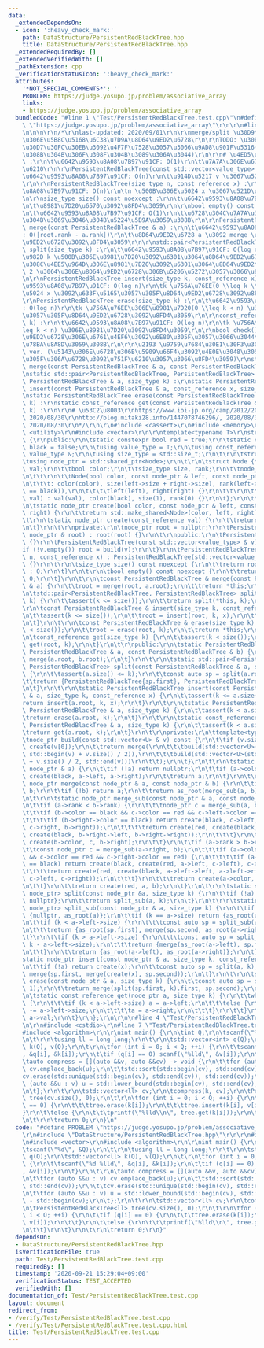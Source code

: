 ```yaml
---
data:
  _extendedDependsOn:
  - icon: ':heavy_check_mark:'
    path: DataStructure/PersistentRedBlackTree.hpp
    title: DataStructure/PersistentRedBlackTree.hpp
  _extendedRequiredBy: []
  _extendedVerifiedWith: []
  _pathExtension: cpp
  _verificationStatusIcon: ':heavy_check_mark:'
  attributes:
    '*NOT_SPECIAL_COMMENTS*': ''
    PROBLEM: https://judge.yosupo.jp/problem/associative_array
    links:
    - https://judge.yosupo.jp/problem/associative_array
  bundledCode: "#line 1 \"Test/PersistentRedBlackTree.test.cpp\"\n#define PROBLEM\
    \ \"https://judge.yosupo.jp/problem/associative_array\"\r\n\r\n#line 1 \"DataStructure/PersistentRedBlackTree.hpp\"\
    \n\n\n\r\n/*\r\nlast-updated: 2020/09/01\r\n\r\nmerge/split \u30D9\u30FC\u30B9\
    \u306E\u5B8C\u5168\u6C38\u7D9A\u8D64\u9ED2\u6728\r\n\r\nTODO: \u30E1\u30E2\u30EA\
    \u30D7\u30FC\u30EB\u3092\u4F7F\u7528\u3057\u3066\u9AD8\u901F\u5316(\u3067\u304D\
    \u308B\u304B\u306F\u308F\u304B\u3089\u306A\u3044)\r\n\r\n# \u4ED5\u69D8\r\nPersistentRedBlackTree()\
    \ :\r\n\t\u6642\u9593\u8A08\u7B97\u91CF: O(1)\r\n\t\u7A7A\u306E\u6728\u3092\u4F5C\
    \u6210\r\n\r\nPersistentRedBlackTree(const std::vector<value_type> & v) :\r\n\t\
    \u6642\u9593\u8A08\u7B97\u91CF: O(n)\r\n\t\u914D\u5217 v \u3067\u521D\u671F\u5316\
    \r\n\r\nPersistentRedBlackTree(size_type n, const_reference x) :\r\n\t\u6642\u9593\
    \u8A08\u7B97\u91CF: O(n)\r\n\tn \u500B\u306E\u5024 x \u3067\u521D\u671F\u5316\r\
    \n\r\nsize_type size() const noexcept :\r\n\t\u6642\u9593\u8A08\u7B97\u91CF: O(1)\r\
    \n\t\u8981\u7D20\u6570\u3092\u8FD4\u3059\r\n\r\nbool empty() const noexcept :\r\
    \n\t\u6642\u9593\u8A08\u7B97\u91CF: O(1)\r\n\t\u6728\u304C\u7A7A\u3067\u3042\u308B\
    \u304B\u3069\u3046\u304B\u5224\u5B9A\u3059\u308B\r\n\r\nPersistentRedBlackTree\
    \ merge(const PersistentRedBlackTree & a) :\r\n\t\u6642\u9593\u8A08\u7B97\u91CF\
    : O(|root.rank - a.rank|)\r\n\t\u8D64\u9ED2\u6728 a \u3092 merge \u3057\u305F\u8D64\
    \u9ED2\u6728\u3092\u8FD4\u3059\r\n\r\nstd::pair<PersistentRedBlackTree, PersistentRedBlackTree>\
    \ split(size_type k) :\r\n\t\u6642\u9593\u8A08\u7B97\u91CF: O(log n)\r\n\t\u5148\
    \u982D k \u500B\u306E\u8981\u7D20\u3092\u6301\u3064\u8D64\u9ED2\u6728\u3068\u305D\
    \u308C\u4EE5\u964D\u306E\u8981\u7D20\u3092\u6301\u3064\u8D64\u9ED2\u6728\u306E\
    \ 2 \u3064\u306E\u8D64\u9ED2\u6728\u306B\u5206\u5272\u3057\u3066\u8FD4\u3059\r\
    \n\r\nPersistentRedBlackTree insert(size_type k, const_reference x) :\r\n\t\u6642\
    \u9593\u8A08\u7B97\u91CF: O(log n)\r\n\tk \u756A\u76EE(0 \\leq k \\leq n) \u306B\
    \u5024 x \u3092\u633F\u5165\u3057\u305F\u8D64\u9ED2\u6728\u3092\u8FD4\u3059\r\n\
    \r\nPersistentRedBlackTree erase(size_type k) :\r\n\t\u6642\u9593\u8A08\u7B97\u91CF\
    : O(log n)\r\n\tk \u756A\u76EE\u306E\u8981\u7D20(0 \\leq k < n) \u3092\u524A\u9664\
    \u3057\u305F\u8D64\u9ED2\u6728\u3092\u8FD4\u3059\r\n\r\nconst_reference get(size_type\
    \ k) :\r\n\t\u6642\u9593\u8A08\u7B97\u91CF: O(log n)\r\n\tk \u756A\u76EE(9 \\\
    leq k < n) \u306E\u8981\u7D20\u3092\u8FD4\u3059\r\n\r\nbool check() const : \u8D64\
    \u9ED2\u6728\u306E\u6761\u4EF6\u3092\u6E80\u305F\u3057\u3066\u3044\u308B\u304B\
    \u78BA\u8A8D\u3059\u308B\r\n\r\n\u2193 \u9759\u7684\u30E1\u30F3\u30D0\u95A2\u6570\
    \ ver. (\u5143\u306E\u6728\u306B\u5909\u66F4\u3092\u4E0E\u3048\u305A\u306B\u65B0\
    \u305F\u306A\u6728\u3092\u751F\u6210\u3057\u3066\u8FD4\u3059)\r\nstatic PersistentRedBlackTree\
    \ merge(const PersistentRedBlackTree & a, const PersistentRedBlackTree & b) :\r\
    \nstatic std::pair<PersistentRedBlackTree, PersistentRedBlackTree> split(const\
    \ PersistentRedBlackTree & a, size_type k) :\r\nstatic PersistentRedBlackTree\
    \ insert(const PersistentRedBlackTree & a, const_reference x, size_type k) :\r\
    \nstatic PersistentRedBlackTree erase(const PersistentRedBlackTree & a, size_type\
    \ k) :\r\nstatic const_reference get(const PersistentRedBlackTree & a, size_type\
    \ k) :\r\n\r\n# \u53C2\u8003\r\nhttps://www.ioi-jp.org/camp/2012/2012-sp-tasks/2012-sp-day4-copypaste-slides.pdf,\
    \ 2020/08/30\r\nhttp://blog.mitaki28.info/1447078746296/, 2020/08/30\r\nhttp://algoogle.hadrori.jp/algorithm/rbtree_merge.html,\
    \ 2020/08/30\r\n*/\r\n\r\n#include <cassert>\r\n#include <memory>\r\n#include\
    \ <utility>\r\n#include <vector>\r\n\r\ntemplate<typename T>\r\nstruct PersistentRedBlackTree\
    \ {\r\npublic:\r\n\tstatic constexpr bool red = true;\r\n\tstatic constexpr bool\
    \ black = false;\r\n\tusing value_type = T;\r\n\tusing const_reference = const\
    \ value_type &;\r\n\tusing size_type = std::size_t;\r\n\t\r\n\tstruct Node;\r\n\
    \tusing node_ptr = std::shared_ptr<Node>;\r\n\t\r\n\tstruct Node {\r\n\t\tvalue_type\
    \ val;\r\n\t\tbool color;\r\n\t\tsize_type size, rank;\r\n\t\tnode_ptr left, right;\r\
    \n\t\t\r\n\t\tNode(bool color, const node_ptr & left, const node_ptr & right)\r\
    \n\t\t\t: color(color), size(left->size + right->size), rank(left->rank + (left->color\
    \ == black)),\r\n\t\t\t\tleft(left), right(right) {}\r\n\t\t\r\n\t\tNode(const_reference\
    \ val) : val(val), color(black), size(1), rank(0) {}\r\n\t};\r\n\t\r\nprivate:\r\
    \n\tstatic node_ptr create(bool color, const node_ptr & left, const node_ptr &\
    \ right) {\r\n\t\treturn std::make_shared<Node>(color, left, right);\r\n\t}\r\n\
    \t\r\n\tstatic node_ptr create(const_reference val) {\r\n\t\treturn std::make_shared<Node>(val);\r\
    \n\t}\r\n\t\r\nprivate:\r\n\tnode_ptr root = nullptr;\r\n\tPersistentRedBlackTree(const\
    \ node_ptr & root) : root(root) {}\r\n\t\r\npublic:\r\n\tPersistentRedBlackTree()\
    \ {}\r\n\tPersistentRedBlackTree(const std::vector<value_type> & v) {\r\n\t\t\
    if (!v.empty()) root = build(v);\r\n\t}\r\n\tPersistentRedBlackTree(size_type\
    \ n, const_reference x) : PersistentRedBlackTree(std::vector<value_type>(n, x))\
    \ {}\r\n\t\r\n\tsize_type size() const noexcept {\r\n\t\treturn root ? root->size\
    \ : 0;\r\n\t}\r\n\t\r\n\tbool empty() const noexcept {\r\n\t\treturn size() ==\
    \ 0;\r\n\t}\r\n\t\r\n\tconst PersistentRedBlackTree & merge(const PersistentRedBlackTree\
    \ & a) {\r\n\t\troot = merge(root, a.root);\r\n\t\treturn *this;\r\n\t}\r\n\t\r\
    \n\tstd::pair<PersistentRedBlackTree, PersistentRedBlackTree> split(size_type\
    \ k) {\r\n\t\tassert(k <= size());\r\n\t\treturn split(*this, k);\r\n\t}\r\n\t\
    \r\n\tconst PersistentRedBlackTree & insert(size_type k, const_reference x) {\r\
    \n\t\tassert(k <= size());\r\n\t\troot = insert(root, k, x);\r\n\t\treturn *this;\r\
    \n\t}\r\n\t\r\n\tconst PersistentRedBlackTree & erase(size_type k) {\r\n\t\tassert(k\
    \ < size());\r\n\t\troot = erase(root, k);\r\n\t\treturn *this;\r\n\t}\r\n\t\r\
    \n\tconst_reference get(size_type k) {\r\n\t\tassert(k < size());\r\n\t\treturn\
    \ get(root, k);\r\n\t}\r\n\t\r\npublic:\r\n\tstatic PersistentRedBlackTree merge(const\
    \ PersistentRedBlackTree & a, const PersistentRedBlackTree & b) {\r\n\t\treturn\
    \ merge(a.root, b.root);\r\n\t}\r\n\t\r\n\tstatic std::pair<PersistentRedBlackTree,\
    \ PersistentRedBlackTree> split(const PersistentRedBlackTree & a, size_type k)\
    \ {\r\n\t\tassert(a.size() <= k);\r\n\t\tconst auto sp = split(a.root, k);\r\n\
    \t\treturn {PersistentRedBlackTree{sp.first}, PersistentRedBlackTree{sp.second}};\r\
    \n\t}\r\n\t\r\n\tstatic PersistentRedBlackTree insert(const PersistentRedBlackTree\
    \ & a, size_type k, const_reference x) {\r\n\t\tassert(k <= a.size());\r\n\t\t\
    return insert(a.root, k, x);\r\n\t}\r\n\t\r\n\tstatic PersistentRedBlackTree erase(const\
    \ PersistentRedBlackTree & a, size_type k) {\r\n\t\tassert(k < a.size());\r\n\t\
    \treturn erase(a.root, k);\r\n\t}\r\n\t\r\n\tstatic const_reference get(const\
    \ PersistentRedBlackTree & a, size_type k) {\r\n\t\tassert(k < a.size());\r\n\t\
    \treturn get(a.root, k);\r\n\t}\r\n\t\r\nprivate:\r\n\ttemplate<typename U>\r\n\
    \tnode_ptr build(const std::vector<U> & v) const {\r\n\t\tif (v.size() == 1) return\
    \ create(v[0]);\r\n\t\treturn merge(\r\n\t\t\tbuild(std::vector<U>(std::begin(v),\
    \ std::begin(v) + v.size() / 2)),\r\n\t\t\tbuild(std::vector<U>(std::begin(v)\
    \ + v.size() / 2, std::end(v)))\r\n\t\t);\r\n\t}\r\n\t\r\n\tstatic node_ptr as_root(const\
    \ node_ptr & a) {\r\n\t\tif (!a) return nullptr;\r\n\t\tif (a->color == red) return\
    \ create(black, a->left, a->right);\r\n\t\treturn a;\r\n\t}\r\n\t\r\n\tstatic\
    \ node_ptr merge(const node_ptr & a, const node_ptr & b) {\r\n\t\tif (!a) return\
    \ b;\r\n\t\tif (!b) return a;\r\n\t\treturn as_root(merge_sub(a, b));\r\n\t}\r\
    \n\t\r\n\tstatic node_ptr merge_sub(const node_ptr & a, const node_ptr & b) {\r\
    \n\t\tif (a->rank < b->rank) {\r\n\t\t\tnode_ptr c = merge_sub(a, b->left);\r\n\
    \t\t\tif (b->color == black && c->color == red && c->left->color == red) {\r\n\
    \t\t\t\tif (b->right->color == black) return create(black, c->left, create(red,\
    \ c->right, b->right));\r\n\t\t\t\treturn create(red, create(black, c->left, c->right),\
    \ create(black, b->right->left, b->right->right));\r\n\t\t\t}\r\n\t\t\treturn\
    \ create(b->color, c, b->right);\r\n\t\t}\r\n\t\tif (a->rank > b->rank) {\r\n\t\
    \t\tconst node_ptr c = merge_sub(a->right, b);\r\n\t\t\tif (a->color == black\
    \ && c->color == red && c->right->color == red) {\r\n\t\t\t\tif (a->left->color\
    \ == black) return create(black, create(red, a->left, c->left), c->right);\r\n\
    \t\t\t\treturn create(red, create(black, a->left->left, a->left->right), create(black,\
    \ c->left, c->right));\r\n\t\t\t}\r\n\t\t\treturn create(a->color, a->left, c);\r\
    \n\t\t}\r\n\t\treturn create(red, a, b);\r\n\t}\r\n\t\r\n\tstatic std::pair<node_ptr,\
    \ node_ptr> split(const node_ptr &a, size_type k) {\r\n\t\tif (!a) return {nullptr,\
    \ nullptr};\r\n\t\treturn split_sub(a, k);\r\n\t}\r\n\t\r\n\tstatic std::pair<node_ptr,\
    \ node_ptr> split_sub(const node_ptr & a, size_type k) {\r\n\t\tif (k == 0) return\
    \ {nullptr, as_root(a)};\r\n\t\tif (k == a->size) return {as_root(a), nullptr};\r\
    \n\t\tif (k < a->left->size) {\r\n\t\t\tconst auto sp = split_sub(a->left, k);\r\
    \n\t\t\treturn {as_root(sp.first), merge(sp.second, as_root(a->right))};\r\n\t\
    \t}\r\n\t\tif (k > a->left->size) {\r\n\t\t\tconst auto sp = split_sub(a->right,\
    \ k - a->left->size);\r\n\t\t\treturn {merge(as_root(a->left), sp.first), as_root(sp.second)};\r\
    \n\t\t}\r\n\t\treturn {as_root(a->left), as_root(a->right)};\r\n\t}\r\n\t\r\n\t\
    static node_ptr insert(const node_ptr & a, size_type k, const_reference x) {\r\
    \n\t\tif (!a) return create(x);\r\n\t\tconst auto sp = split(a, k);\r\n\t\treturn\
    \ merge(sp.first, merge(create(x), sp.second));\r\n\t}\r\n\t\r\n\tstatic node_ptr\
    \ erase(const node_ptr & a, size_type k) {\r\n\t\tconst auto sp = split(a, k +\
    \ 1);\r\n\t\treturn merge(split(sp.first, k).first, sp.second);\r\n\t}\r\n\t\r\
    \n\tstatic const_reference get(node_ptr a, size_type k) {\r\n\t\twhile (a->left)\
    \ {\r\n\t\t\tif (k < a->left->size) a = a->left;\r\n\t\t\telse {\r\n\t\t\t\tk\
    \ -= a->left->size;\r\n\t\t\t\ta = a->right;\r\n\t\t\t}\r\n\t\t}\r\n\t\treturn\
    \ a->val;\r\n\t}\r\n};\r\n\r\n\n#line 4 \"Test/PersistentRedBlackTree.test.cpp\"\
    \n\r\n#include <cstdio>\r\n#line 7 \"Test/PersistentRedBlackTree.test.cpp\"\n\
    #include <algorithm>\r\n\r\nint main() {\r\n\tint Q;\r\n\tscanf(\"%d\", &Q);\r\
    \n\t\r\n\tusing ll = long long;\r\n\t\r\n\tstd::vector<int> q(Q);\r\n\tstd::vector<ll>\
    \ k(Q), v(Q);\r\n\t\r\n\tfor (int i = 0; i < Q; ++i) {\r\n\t\tscanf(\"%d %lld\"\
    , &q[i], &k[i]);\r\n\t\tif (q[i] == 0) scanf(\"%lld\", &v[i]);\r\n\t}\r\n\t\r\n\
    \tauto compress = [](auto &&v, auto &&cv) -> void {\r\n\t\tfor (auto &&u : v)\
    \ cv.emplace_back(u);\r\n\t\tstd::sort(std::begin(cv), std::end(cv));\r\n\t\t\
    cv.erase(std::unique(std::begin(cv), std::end(cv)), std::end(cv));\r\n\t\tfor\
    \ (auto &&u : v) u = std::lower_bound(std::begin(cv), std::end(cv), u) - std::begin(cv);\r\
    \n\t};\r\n\t\r\n\tstd::vector<ll> cv;\r\n\tcompress(k, cv);\r\n\tPersistentRedBlackTree<ll>\
    \ tree(cv.size(), 0);\r\n\t\r\n\tfor (int i = 0; i < Q; ++i) {\r\n\t\tif (q[i]\
    \ == 0) {\r\n\t\t\ttree.erase(k[i]);\r\n\t\t\ttree.insert(k[i], v[i]);\r\n\t\t\
    }\r\n\t\telse {\r\n\t\t\tprintf(\"%lld\\n\", tree.get(k[i]));\r\n\t\t}\r\n\t}\r\
    \n\t\r\n\treturn 0;\r\n}\n"
  code: "#define PROBLEM \"https://judge.yosupo.jp/problem/associative_array\"\r\n\
    \r\n#include \"DataStructure/PersistentRedBlackTree.hpp\"\r\n\r\n#include <cstdio>\r\
    \n#include <vector>\r\n#include <algorithm>\r\n\r\nint main() {\r\n\tint Q;\r\n\
    \tscanf(\"%d\", &Q);\r\n\t\r\n\tusing ll = long long;\r\n\t\r\n\tstd::vector<int>\
    \ q(Q);\r\n\tstd::vector<ll> k(Q), v(Q);\r\n\t\r\n\tfor (int i = 0; i < Q; ++i)\
    \ {\r\n\t\tscanf(\"%d %lld\", &q[i], &k[i]);\r\n\t\tif (q[i] == 0) scanf(\"%lld\"\
    , &v[i]);\r\n\t}\r\n\t\r\n\tauto compress = [](auto &&v, auto &&cv) -> void {\r\
    \n\t\tfor (auto &&u : v) cv.emplace_back(u);\r\n\t\tstd::sort(std::begin(cv),\
    \ std::end(cv));\r\n\t\tcv.erase(std::unique(std::begin(cv), std::end(cv)), std::end(cv));\r\
    \n\t\tfor (auto &&u : v) u = std::lower_bound(std::begin(cv), std::end(cv), u)\
    \ - std::begin(cv);\r\n\t};\r\n\t\r\n\tstd::vector<ll> cv;\r\n\tcompress(k, cv);\r\
    \n\tPersistentRedBlackTree<ll> tree(cv.size(), 0);\r\n\t\r\n\tfor (int i = 0;\
    \ i < Q; ++i) {\r\n\t\tif (q[i] == 0) {\r\n\t\t\ttree.erase(k[i]);\r\n\t\t\ttree.insert(k[i],\
    \ v[i]);\r\n\t\t}\r\n\t\telse {\r\n\t\t\tprintf(\"%lld\\n\", tree.get(k[i]));\r\
    \n\t\t}\r\n\t}\r\n\t\r\n\treturn 0;\r\n}"
  dependsOn:
  - DataStructure/PersistentRedBlackTree.hpp
  isVerificationFile: true
  path: Test/PersistentRedBlackTree.test.cpp
  requiredBy: []
  timestamp: '2020-09-21 15:29:04+09:00'
  verificationStatus: TEST_ACCEPTED
  verifiedWith: []
documentation_of: Test/PersistentRedBlackTree.test.cpp
layout: document
redirect_from:
- /verify/Test/PersistentRedBlackTree.test.cpp
- /verify/Test/PersistentRedBlackTree.test.cpp.html
title: Test/PersistentRedBlackTree.test.cpp
---
```

